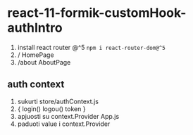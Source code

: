 # react-11-formik-customHook-authIntro

1. install react router @^5 `npm i react-router-dom@^5`
2. / HomePage
3. /about AboutPage

## auth context

1. sukurti store/authContext.js
2. {
   login()
   logou()
   token
   }
3. apjuosti su context.Provider App.js
4. paduoti value i context.Provider
